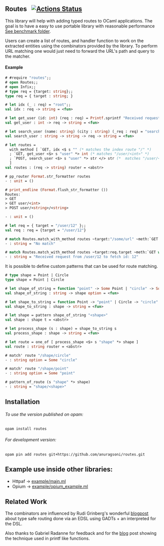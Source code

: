 ## Routes &nbsp; [![Actions Status](https://github.com/anuragsoni/routes/workflows/Build/badge.svg)](https://github.com/anuragsoni/routes/actions)

[travis]: https://travis-ci.com/anuragsoni/routes/branches
[travis-img]: https://travis-ci.com/anuragsoni/routes.svg?branch=master

This library will help with adding typed routes to OCaml applications.
The goal is to have a easy to use portable library with
reasonable performance [See benchmark folder](https://github.com/anuragsoni/routes/tree/master/bench).

Users can create a list of routes, and handler function to work
on the extracted entities using the combinators provided by
the library. To perform URL matching one would just need to forward
the URL's path and query to the matcher.

#### Example

```ocaml
# #require "routes";;
# open Routes;;
# open Infix;;
# type req = {target: string};;
type req = { target : string; }

# let idx (_ : req) = "root";;
val idx : req -> string = <fun>

# let get_user (id: int) (req : req) = Printf.sprintf "Received request from %s to fetch id: %d" req.target id
val get_user : int -> req -> string = <fun>

# let search_user (name: string) (city : string) (_req : req) = "search for user";;
val search_user : string -> string -> req -> string = <fun>

# let routes =
  with_method [ `GET, idx <$ s "" (* matches the index route "/" *)
  ; `GET, get_user <$> s "user" *> int (* matches "/user/<int>" *)
  ; `POST, search_user <$> s "user" *> str </> str (*  matches "/user/<str>/<str>" *)
  ]
val routes : (req -> string) router = <abstr>

# pp_router Format.str_formatter routes
- : unit = ()

# print_endline (Format.flush_str_formatter ())
Routes:
> GET
> GET user/<int>
> POST user/<string>/<string>

- : unit = ()

# let req = { target = "/user/12" };;
val req : req = {target = "/user/12"}

# match Routes.match_with_method routes ~target:"/some/url" ~meth:`GET with None -> "No match" | Some r -> r req;;
- : string = "No match"

# match Routes.match_with_method routes ~target:req.target ~meth:`GET with None -> "No match" | Some r -> r req;;
- : string = "Received request from /user/12 to fetch id: 12"
```

It is possible to define custom patterns that can be used for route matching.

```ocaml
# type shape = Point | Circle
type shape = Point | Circle

# let shape_of_string = function "point" -> Some Point | "circle" -> Some Circle | _ -> None
val shape_of_string : string -> shape option = <fun>

# let shape_to_string = function Point -> "point" | Circle -> "circle"
val shape_to_string : shape -> string = <fun>

# let shape = pattern shape_of_string "<shape>"
val shape : shape t = <abstr>

# let process_shape (s : shape) = shape_to_string s
val process_shape : shape -> string = <fun>

# let route = one_of [ process_shape <$> s "shape" *> shape ]
val route : string router = <abstr>

# match' route "/shape/circle"
- : string option = Some "circle"

# match' route "/shape/point"
- : string option = Some "point"

# pattern_of_route (s "shape" *> shape)
- : string = "shape/<shape>"
```


## Installation

###### To use the version published on opam:
```
opam install routes
```

###### For development version:
```
opam pin add routes git+https://github.com/anuragsoni/routes.git
```

## Example use inside other libraries:

* Httpaf -> [example/main.ml](https://github.com/anuragsoni/routes/blob/3d7d25e11be0f13d855cad4c659944c0ebb6ec52/example/main.ml)
* Opium -> [example/opium_example.ml](https://github.com/anuragsoni/routes/blob/3d7d25e11be0f13d855cad4c659944c0ebb6ec52/example/opium_example.ml)

## Related Work

The combinators are influenced by Rudi Grinberg's wonderful [blogpost](http://rgrinberg.com/posts/primitive-type-safe-routing/) about
type safe routing done via an EDSL using GADTs + an interpreted for the DSL.

Also thanks to Gabriel Radanne for feedback and for the [blog](https://drup.github.io/2016/08/02/difflists/) post showing the technique
used in printf like functions.
